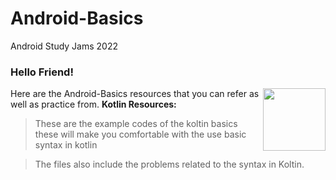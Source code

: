 # Android-Basics
Android Study Jams 2022

### Hello Friend!

<img align="right" width="100" height="100" src = "[https://octodex.github.com/droidtocat/](https://github.com/DSC-IIT-GOA/Android-Basics/blob/main/Kotlin%20Basics/droidtocat.png)">

Here are the Android-Basics resources that you can refer as well as practice from.
**Kotlin Resources:**

>These are the example codes of the koltin basics these will make you comfortable with the use basic syntax in kotlin 

>The files also include the problems related to the syntax in Koltin.
